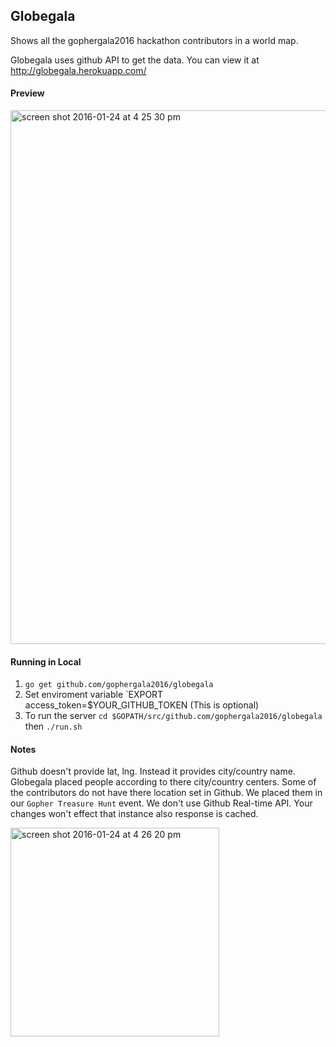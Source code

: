 ## Globegala

Shows all the gophergala2016 hackathon contributors in a world map.

Globegala uses github API to get the data. You can view it at http://globegala.herokuapp.com/

#### Preview

<img width="854" alt="screen shot 2016-01-24 at 4 25 30 pm" src="https://cloud.githubusercontent.com/assets/4488777/12540106/84bbdaf6-c2b7-11e5-8d5d-3c8b6a8b1d5b.png">

#### Running in Local

1. `go get github.com/gophergala2016/globegala`  
2. Set enviroment variable `EXPORT access_token=$YOUR_GITHUB_TOKEN (This is optional)
3. To run the server `cd $GOPATH/src/github.com/gophergala2016/globegala` then `./run.sh`  
 
#### Notes

Github doesn't provide lat, lng. Instead it provides city/country name. Globegala placed people according to there city/country centers. 
Some of the contributors do not have there location set in Github. We placed them in our `Gopher Treasure Hunt` event.
We don't use Github Real-time API. Your changes won't effect that instance also response is cached.

<img width="334" alt="screen shot 2016-01-24 at 4 26 20 pm" src="https://cloud.githubusercontent.com/assets/4488777/12540104/82f35230-c2b7-11e5-8f4b-5abc4c562b36.png">

